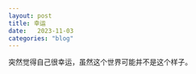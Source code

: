 ```yaml
---
layout: post
title: 幸运
date:   2023-11-03
categories: "blog"
---
```


突然觉得自己很幸运，虽然这个世界可能并不是这个样子。



